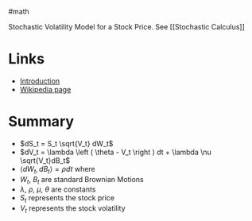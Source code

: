 #math 

Stochastic Volatility Model for a Stock Price. See [[Stochastic Calculus]]

# Links
- [Introduction](http://www.bachelier-paris.fr/cours/source/ressources/2019-rosenbaum-3.pdf)
- [Wikipedia page](https://en.wikipedia.org/wiki/Heston_model)

# Summary

- $dS_t = S_t \sqrt{V_t} dW_t$
- $dV_t = \lambda \left ( \theta - V_t \right ) dt + \lambda \nu \sqrt{V_t}dB_t$ 
- $\left < dW_t , dB_t \right > = \rho dt$ 
where
- $W_t$, $B_t$ are standard Brownian Motions
- $\lambda$, $\rho$, $\mu$, $\theta$ are constants
- $S_t$ represents the stock price
- $V_t$ represents the stock volatility